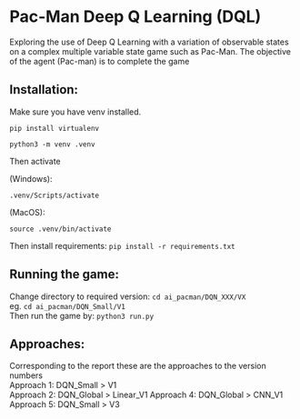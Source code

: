 # Pac-Man Deep Q Learning (DQL)
Exploring the use of Deep Q Learning with a variation of observable states on a complex multiple variable state game such as Pac-Man. The objective of the agent (Pac-man) is to complete the game

## Installation:
Make sure you have venv installed.  

```pip install virtualenv```  

```python3 -m venv .venv```

Then activate

(Windows):  

```.venv/Scripts/activate```  

(MacOS):  

```source .venv/bin/activate```

Then install requirements:
```pip install -r requirements.txt```

## Running the game:

Change directory to required version: ```cd ai_pacman/DQN_XXX/VX```  
eg.  ```cd ai_pacman/DQN_Small/V1```  
Then run the game by: ```python3 run.py```

## Approaches:  

Corresponding to the report these are the approaches to the version numbers  
Approach 1: DQN_Small > V1  
Approach 2: DQN_Global > Linear_V1
Approach 4: DQN_Global > CNN_V1  
Approach 5: DQN_Small > V3  
